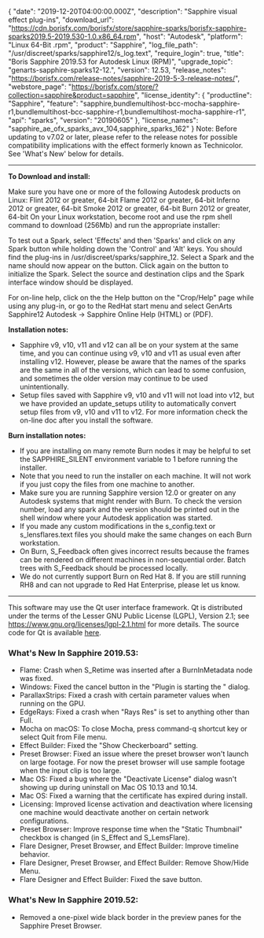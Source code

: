 {
  "date": "2019-12-20T04:00:00.000Z",
   "description": "Sapphire visual effect plug-ins",
   "download_url": "https://cdn.borisfx.com/borisfx/store/sapphire-sparks/borisfx-sapphire-sparks2019.5-2019.530-1.0.x86_64.rpm",
   "host": "Autodesk",
   "platform": "Linux 64-Bit .rpm",
  "product": "Sapphire",
   "log_file_path": "/usr/discreet/sparks/sapphire12/s_log.text",
   "require_login": true,
   "title": "Boris Sapphire 2019.53 for Autodesk Linux (RPM)",
   "upgrade_topic": "genarts-sapphire-sparks12-12.",
   "version": 12.53,
   "release_notes": "https://borisfx.com/release-notes/sapphire-2019-5-3-release-notes/",
   "webstore_page": "https://borisfx.com/store/?collection=sapphire&product=sapphire",
   "license_identity": { "productline": "Sapphire", "feature": "sapphire,bundlemultihost-bcc-mocha-sapphire-r1,bundlemultihost-bcc-sapphire-r1,bundlemultihost-mocha-sapphire-r1", "api": "sparks", "version": "20190605" },
   "license_names": "sapphire_ae_ofx_sparks_avx_104,sapphire_sparks_162"
}
Note: Before updating to v7.02 or later, please refer to the release notes for possible compatibility implications with the effect formerly known as Technicolor. See 'What's New' below for details.

<hr>

**To Download and install:**

Make sure you have one or more of the following Autodesk products on Linux:
Flint  	2012 or greater, 64-bit
Flame  	2012 or greater, 64-bit
Inferno  	2012 or greater, 64-bit
Smoke  	2012 or greater, 64-bit
Burn  	2012 or greater, 64-bit
On your Linux workstation, become root and use the rpm shell command to download (256Mb) and run the appropriate installer:

To test out a Spark, select 'Effects' and then 'Sparks' and click on any Spark button while holding down the 'Control' and 'Alt' keys. You should find the plug-ins in /usr/discreet/sparks/sapphire_12. Select a Spark and the name should now appear on the button. Click again on the button to initialize the Spark. Select the source and destination clips and the Spark interface window should be displayed.

For on-line help, click on the the Help button on the "Crop/Help" page while using any plug-in, or go to the RedHat start menu and select GenArts Sapphire12 Autodesk -> Sapphire Online Help (HTML) or (PDF).

**Installation notes:**

* Sapphire v9, v10, v11 and v12 can all be on your system at the same time, and you can continue using v9, v10 and v11 as usual even after installing v12. However, please be aware that the names of the sparks are the same in all of the versions, which can lead to some confusion, and sometimes the older version may continue to be used unintentionally.
* Setup files saved with Sapphire v9, v10 and v11 will not load into v12, but we have provided an update_setups utility to automatically convert setup files from v9, v10 and v11 to v12. For more information check the on-line doc after you install the software.

**Burn installation notes:**

* If you are installing on many remote Burn nodes it may be helpful to set the SAPPHIRE_SILENT environment variable to 1 before running the installer.
* Note that you need to run the installer on each machine. It will not work if you just copy the files from one machine to another.
* Make sure you are running Sapphire version 12.0 or greater on any Autodesk systems that might render with Burn. To check the version number, load any spark and the version should be printed out in the shell window where your Autodesk application was started.
* If you made any custom modifications in the s_config.text or s_lensflares.text files you should make the same changes on each Burn workstation.
* On Burn, S_Feedback often gives incorrect results because the frames can be rendered on different machines in non-sequential order. Batch trees with S_Feedback should be processed locally.
* We do not currently support Burn on Red Hat 8. If you are still running RH8 and can not upgrade to Red Hat Enterprise, please let us know.

<hr>

This software may use the Qt user interface framework. Qt is distributed under the terms of the Lesser GNU Public License (LGPL), Version 2.1; see https://www.gnu.org/licenses/lgpl-2.1.html for more details. The source code for Qt is available [here](https://cdn.borisfx.com/borisfx/store/qt-everywhere-opensource-src-4.7.2.tar.gz).

### What's New In Sapphire 2019.53:
* Flame: Crash when S_Retime was inserted after a BurnInMetadata node was fixed.
* Windows: Fixed the cancel button in the "Plugin is starting the <App>" dialog.
* ParallaxStrips: Fixed a crash with certain parameter values when running on the GPU.
* EdgeRays: Fixed a crash when "Rays Res" is set to anything other than Full.
* Mocha on macOS: To close Mocha, press command-q shortcut key or select Quit from File menu.
* Effect Builder: Fixed the "Show Checkerboard" setting.
* Preset Browser: Fixed an issue where the preset browser won't launch on large footage.  For now the preset browser will use sample footage when the input clip is too large.
* Mac OS: Fixed a bug where the "Deactivate License" dialog wasn't showing up during uninstall on Mac OS 10.13 and 10.14.
* Mac OS: Fixed a warning that the certificate has expired during install.
* Licensing: Improved license activation and deactivation where licensing one machine would deactivate another on certain network configurations.
* Preset Browser: Improve response time when the "Static Thumbnail" checkbox is changed (in S_Effect and S_LemsFlare).
* Flare Designer, Preset Browser, and Effect Builder: Improve timeline behavior.
* Flare Designer, Preset Browser, and Effect Builder: Remove Show/Hide Menu.
* Flare Designer and Effect Builder: Fixed the save button.

### What's New In Sapphire 2019.52:
* Removed a one-pixel wide black border in the preview panes for the Sapphire Preset Browser.
